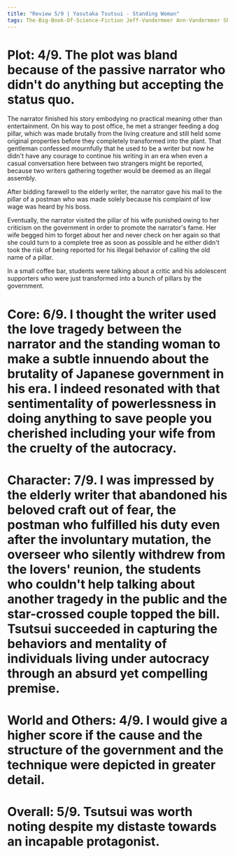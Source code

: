 ```yaml
---
title: "Review 5/9 | Yasutaka Tsutsui - Standing Woman"
tags: The-Big-Book-Of-Science-Fiction Jeff-Vandermeer Ann-Vandermeer Short-Story Novelette Science-Fiction 1934- 1974
---
```

# Plot: 4/9. The plot was bland because of the passive narrator who didn't do anything but accepting the status quo.
The narrator finished his story embodying no practical meaning other than entertainment. On his way to post office, he met a stranger feeding a dog pillar, which was made brutally from the living creature and still held some original properties before they completely transformed into the plant. That gentleman confessed mournfully that he used to be a writer but now he didn't have any courage to continue his writing in an era when even a casual conversation here between two strangers might be reported, because two writers gathering together would be deemed as an illegal assembly.

After bidding farewell to the elderly writer, the narrator gave his mail to the pillar of a postman who was made solely because his complaint of low wage was heard by his boss. 

Eventually, the narrator visited the pillar of his wife punished owing to her criticism on the government in order to promote the narrator's fame. Her wife begged him to forget about her and never check on her again so that she could turn to a complete tree as soon as possible and he either didn't took the risk of being reported for his illegal behavior of calling the old name of a pillar.

In a small coffee bar, students were talking about a critic and his adolescent supporters who were just transformed into a bunch of pillars by the government.



# Core: 6/9. I thought the writer used the love tragedy between the narrator and the standing woman to make a subtle innuendo about the brutality of Japanese government in his era. I indeed resonated with that sentimentality of powerlessness in doing anything to save people you cherished including your wife from the cruelty of the autocracy.



# Character: 7/9. I was impressed by the elderly writer that abandoned his beloved craft out of fear, the postman who fulfilled his duty even after the involuntary mutation, the overseer who silently withdrew from the lovers' reunion, the students who couldn't help talking about another tragedy in the public and the star-crossed couple topped the bill. Tsutsui succeeded in capturing the behaviors and mentality of individuals living under autocracy through an absurd yet compelling premise.



# World and Others: 4/9. I would give a higher score if the cause and the structure of the government and the technique were depicted in greater detail.



# Overall: 5/9. Tsutsui was worth noting despite my distaste towards an incapable protagonist.


